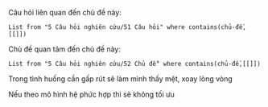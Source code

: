 Câu hỏi liên quan đến chủ đề này:
```dataview
List from "5 Câu hỏi nghiên cứu/51 Câu hỏi" where contains(chủ-đề,[[]]) 
```

Chủ đề quan tâm đến chủ đề này:
```dataview
List from "5 Câu hỏi nghiên cứu/52 Chủ đề" where contains(chủ-đề,[[]]) 
```
Trong tình huống cần gấp rút sẽ làm mình thấy mệt, xoay lòng vòng 

Nếu theo mô hình hệ phức hợp thì sẽ không tối ưu 